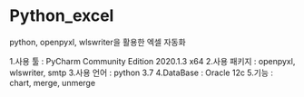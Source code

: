 # Python_excel
python, openpyxl, wlswriter을 활용한 엑셀 자동화

1.사용 툴 : PyCharm Community Edition 2020.1.3 x64
2.사용 패키지 : openpyxl, wlswriter, smtp
3.사용 언어 : python 3.7
4.DataBase : Oracle 12c
5.기능 : chart, merge, unmerge
